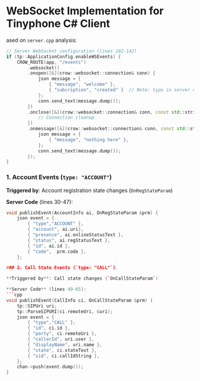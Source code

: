 # WebSocket Implementation for Tinyphone C# Client

ased on `server.cpp` analysis:

```cpp
// Server WebSocket configuration (lines 102-142)
if (tp::ApplicationConfig.enableWSEvents) {
    CROW_ROUTE(app, "/events")
        .websocket()
        .onopen([&](crow::websocket::connection& conn) {
            json message = {
                { "message", "welcome" },
                { "subcription", "created" }  // Note: typo in server code
            };
            conn.send_text(message.dump());
        })
        .onclose([&](crow::websocket::connection& conn, const std::string& reason) {
            // Connection cleanup
        })
        .onmessage([&](crow::websocket::connection& conn, const std::string& data, bool is_binary) {
            json message = {
                { "message", "nothing here" },
            };
            conn.send_text(message.dump());
        });
}
```

### 1. Account Events (`type: "ACCOUNT"`)

**Triggered by**: Account registration state changes (`OnRegStateParam`)

**Server Code** (lines 30-47):
```cpp
void publishEvent(AccountInfo ai, OnRegStateParam &prm) {
    json event = {
        { "type","ACCOUNT" },
        { "account", ai.uri},
        { "presence", ai.onlineStatusText },
        { "status", ai.regStatusText },
        { "id", ai.id },
        { "code",  prm.code },
    };

### 2. Call State Events (`type: "CALL"`)

**Triggered by**: Call state changes (`OnCallStateParam`)

**Server Code** (lines 49-65):
```cpp
void publishEvent(CallInfo ci, OnCallStateParam &prm) {
    tp::SIPUri uri;
    tp::ParseSIPURI(ci.remoteUri, &uri);
    json event = {
        { "type","CALL" },
        { "id", ci.id },
        { "party", ci.remoteUri },
        { "callerId", uri.user },
        { "displayName", uri.name },
        { "state", ci.stateText },
        { "sid", ci.callIdString },
    };
    chan->push(event.dump());
}
```

